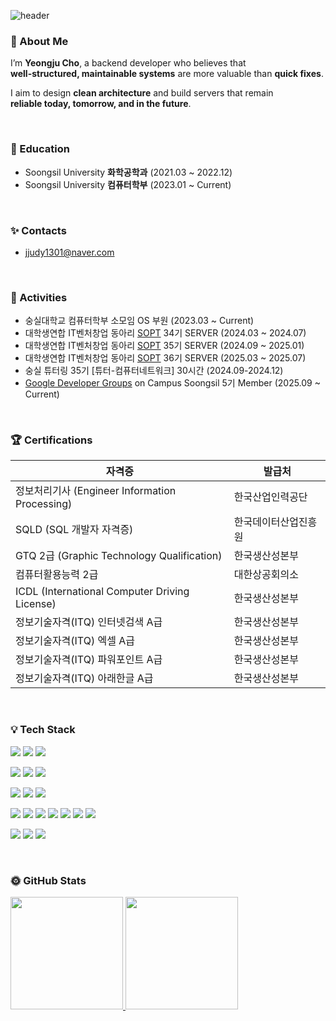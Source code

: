![header](https://capsule-render.vercel.app/api?type=waving&color=0:FFD93D,100:FFB347&height=200&section=header&text=choyeongju&fontSize=50&fontColor=ffffff&animation=fadeIn&fontAlignY=35)

### 💛 About Me
I’m **Yeongju Cho**, a backend developer who believes that  
**well-structured, maintainable systems** are more valuable than **quick fixes**.  

I aim to design **clean architecture** and build servers that remain  
**reliable today, tomorrow, and in the future**.

&nbsp;

### 📒 Education
- Soongsil University **화학공학과** (2021.03 ~ 2022.12)
- Soongsil University **컴퓨터학부** (2023.01 ~ Current)

&nbsp;

### ✨ Contacts
- jjudy1301@naver.com

&nbsp;

### 🌟 Activities
- 숭실대학교 컴퓨터학부 소모임 OS 부원 (2023.03 ~ Current)
- 대학생연합 IT벤처창업 동아리 [SOPT](https://sopt.org/) 34기 SERVER (2024.03 ~ 2024.07)
- 대학생연합 IT벤처창업 동아리 [SOPT](https://sopt.org/) 35기 SERVER (2024.09 ~ 2025.01)
- 대학생연합 IT벤처창업 동아리 [SOPT](https://sopt.org/) 36기 SERVER (2025.03 ~ 2025.07)
- 숭실 튜터링 35기 [튜터-컴퓨터네트워크] 30시간 (2024.09-2024.12)
- [Google Developer Groups](https://gdg.community.dev/) on Campus Soongsil 5기 Member (2025.09 ~ Current)

&nbsp;

### 🏆 Certifications

| 자격증 | 발급처 |
|--------|--------|
| 정보처리기사 (Engineer Information Processing) | 한국산업인력공단 |
| SQLD (SQL 개발자 자격증) | 한국데이터산업진흥원 |
| GTQ 2급 (Graphic Technology Qualification) | 한국생산성본부 |
| 컴퓨터활용능력 2급 | 대한상공회의소 |
| ICDL (International Computer Driving License) | 한국생산성본부 |
| 정보기술자격(ITQ) 인터넷검색 A급 | 한국생산성본부 |
| 정보기술자격(ITQ) 엑셀 A급 | 한국생산성본부 |
| 정보기술자격(ITQ) 파워포인트 A급 | 한국생산성본부 |
| 정보기술자격(ITQ) 아래한글 A급 | 한국생산성본부 |

&nbsp;

### 💡 Tech Stack

<p>
  <img src="https://img.shields.io/badge/Java_17-007396?style=for-the-badge&logo=openjdk&logoColor=white"/>
  <img src="https://img.shields.io/badge/Python-3776AB?style=for-the-badge&logo=python&logoColor=white"/>
  <img src="https://img.shields.io/badge/Gradle-02303A?style=for-the-badge&logo=gradle&logoColor=white"/>
</p>

<p>
  <img src="https://img.shields.io/badge/Spring_Boot-6DB33F?style=for-the-badge&logo=springboot&logoColor=white"/>
  <img src="https://img.shields.io/badge/Spring_Security-6DB33F?style=for-the-badge&logo=springsecurity&logoColor=white"/>
  <img src="https://img.shields.io/badge/JPA/Hibernate-59666C?style=for-the-badge&logo=hibernate&logoColor=white"/>
</p>

<p>
  <img src="https://img.shields.io/badge/MySQL-4479A1?style=for-the-badge&logo=mysql&logoColor=white"/>
  <img src="https://img.shields.io/badge/PostgreSQL-4169E1?style=for-the-badge&logo=postgresql&logoColor=white"/>
  <img src="https://img.shields.io/badge/Redis-DC382D?style=for-the-badge&logo=redis&logoColor=white"/>
</p>

<p>
  <img src="https://img.shields.io/badge/AWS_EC2-FF9900?style=for-the-badge&logo=amazonaws&logoColor=white"/>
  <img src="https://img.shields.io/badge/AWS_RDS-527FFF?style=for-the-badge&logo=amazonrds&logoColor=white"/>
  <img src="https://img.shields.io/badge/AWS_S3-569A31?style=for-the-badge&logo=amazons3&logoColor=white"/>
  <img src="https://img.shields.io/badge/CloudFront-232F3E?style=for-the-badge&logo=amazonaws&logoColor=white"/>
  <img src="https://img.shields.io/badge/Docker-2496ED?style=for-the-badge&logo=docker&logoColor=white"/>
  <img src="https://img.shields.io/badge/Nginx-009639?style=for-the-badge&logo=nginx&logoColor=white"/>
  <img src="https://img.shields.io/badge/GitHub_Actions-2088FF?style=for-the-badge&logo=githubactions&logoColor=white"/>
</p>

<p>
  <img src="https://img.shields.io/badge/Prometheus-E6522C?style=for-the-badge&logo=prometheus&logoColor=white"/>
  <img src="https://img.shields.io/badge/Grafana-F46800?style=for-the-badge&logo=grafana&logoColor=white"/>
  <img src="https://img.shields.io/badge/Loki-4A90E2?style=for-the-badge"/>
</p>

&nbsp;

### 🌞 GitHub Stats
<a href="https://github.com/choyeongju">
  <img height="180em" src="https://github-readme-stats.vercel.app/api?username=choyeongju&show_icons=true&include_all_commits=true&theme=nord" />
  <img height="180em" src="https://github-readme-stats.vercel.app/api/top-langs/?username=choyeongju&layout=compact&theme=nord" />
</a>
